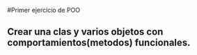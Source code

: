 #Primer ejercicio de POO

## Crear una clas y varios objetos con comportamientos(metodos) funcionales.
